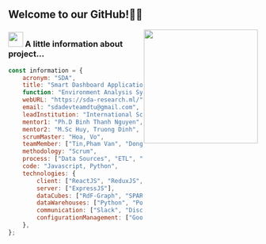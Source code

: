 ## Welcome to our GitHub!👨‍💻

<img align='right' src="https://media.giphy.com/media/M9gbBd9nbDrOTu1Mqx/giphy.gif" width="230">

### <img src="https://media.giphy.com/media/WUlplcMpOCEmTGBtBW/giphy.gif" width="30"> A little information about project...

```js
const information = {
	acronym: "SDA",
	title: "Smart Dashboard Application",
  	function: "Environment Analysis System",
  	webURL: "https://sda-research.ml/",
	email: "sdadevteamdtu@gmail.com",
  	leadInstitution: "International School, Duy Tan University",
  	mentor1: "Ph.D Binh Thanh Nguyen",
  	mentor2: "M.Sc Huy, Truong Dinh",  
  	scrumMaster: "Hoa, Vo",
  	teamMember: ["Tin,Pham Van", "Dong, Ky Huu", "Kieu, Tran Thanh"],
  	methodology: "Scrum",
  	process: ["Data Sources", "ETL", "OLAP", "Dashboard", "Viz & AI"],
  	code: "Javascript, Python",
  	technologies: {
		client: ["ReactJS", "ReduxJS", "react-dnd", "styled-components"],
		server: ["ExpressJS"],
		dataCubes: ["RdF-Graph", "SPARQL"],
		dataWarehouses: ["Python", "PostgreSQL"],
		communication: ["Slack", "Discord", "Trello", "Skype"],
		configurationManagement: ["Google Sheet", "Google Document", "Github", "Trello"],
	},
};
```


